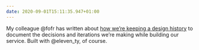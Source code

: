 ```yaml
---
date: 2020-09-01T15:11:35.947+01:00
---
```

My colleague @fofr has written about [how we’re keeping a design history](https://dfedigital.blog.gov.uk/2020/09/01/design-history/) to document the decisions and iterations we’re making while building our service. Built with @eleven_ty, of course.
